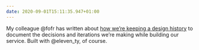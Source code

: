 ```yaml
---
date: 2020-09-01T15:11:35.947+01:00
---
```

My colleague @fofr has written about [how we’re keeping a design history](https://dfedigital.blog.gov.uk/2020/09/01/design-history/) to document the decisions and iterations we’re making while building our service. Built with @eleven_ty, of course.
